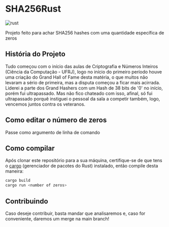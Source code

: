 # SHA256Rust
![rust](https://img.shields.io/badge/Rust-000000?style=for-the-badge&logo=rust&logoColor=white)

Projeto feito para achar SHA256 hashes com uma quantidade específica de zeros 

## História do Projeto
Tudo começou com o início das aulas de Criptografia e Números Inteiros (Ciência da Computação - UFRJ), logo no início do primeiro período houve uma criação do Grand Hall of Fame desta matéria, o que muitos não levaram a sério de primeira, mas a disputa começou a ficar mais acirrada. 
Liderei a parte dos Grand Hashers com um Hash de 38 bits de '0' no início, porém fui ultrapassado. Mas não fico chateado com isso, afinal, só fui ultrapassado porquê instiguei o pessoal da sala a competir também, logo, vencemos juntos contra os veteranos.

## Como editar o número de zeros
Passe como argumento de linha de comando

## Como compilar 
Após clonar este repositório para a sua máquina, certifique-se de que tens o [cargo](https://github.com/rust-lang/cargo) (gerenciador de pacotes do Rust) instalado, então compile desta maneira:
```bash
cargo build
cargo run <number of zeros>
```

## Contribuindo
Caso deseje contribuir, basta mandar que analisaremos e, caso for conveniente, daremos um merge na main branch!
